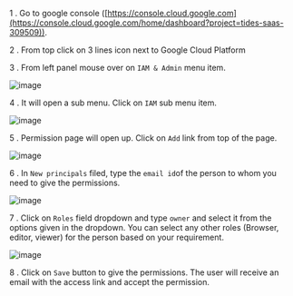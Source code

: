 1 .  Go to google console ([https://console.cloud.google.com](https://console.cloud.google.com/home/dashboard?project=tides-saas-309509)).

2 .  From top click on 3 lines icon next to Google Cloud Platform

3 . From left panel mouse over on `IAM & Admin` menu item.

![image](https://user-images.githubusercontent.com/32592458/220826170-fea17b70-75df-42ca-8ed6-66e54ea74dc7.png)



4 . It will open a sub menu. Click on `IAM` sub menu item.

![image](https://user-images.githubusercontent.com/32592458/220826180-6162b681-c041-453f-9c42-81c7d496db4c.png)



5 . Permission page will open up. Click on `Add` link from top of the page.



![image](https://user-images.githubusercontent.com/32592458/220826189-3b9e1d11-945f-4558-b63d-223c5540439b.png)



6 . In `New principals` filed, type the `email id`of the person to whom you need to give the permissions.

![image](https://user-images.githubusercontent.com/32592458/220826204-91cbb82f-bd67-47ae-87f3-18a31f9158e1.png)

7 .  Click on `Roles` field dropdown and type `owner` and select it from the options given in the dropdown. You can select any other roles (Browser, editor, viewer) for the person based on your requirement.

![image](https://user-images.githubusercontent.com/32592458/220826217-806b27e0-b663-423b-962a-3ef1f81f2800.png)

8 .  Click on `Save` button to give the permissions. The user will receive an email with the access link and accept the permission.
